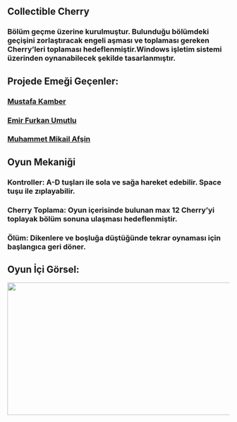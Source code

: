 <h2 align="left">Collectible Cherry</h2>
<h3 align="left">Bölüm geçme üzerine kurulmuştur. Bulunduğu bölümdeki geçişini zorlaştıracak engeli aşması ve toplaması gereken Cherry’leri toplaması hedeflenmiştir.Windows işletim sistemi üzerinden oynanabilecek şekilde tasarlanmıştır.</h3>


<h2 align="left">Projede Emeği Geçenler:</h2>


<h3><a href="https://github.com/mustafakamber">Mustafa Kamber</a></h3>
<h3><a href="https://github.com/EmirFurkan55">Emir Furkan Umutlu</a></h3>
<h3><a href="https://github.com/mikailafsin">Muhammet Mikail Afşin</a></h3>

<h2 align="left">Oyun Mekaniği</h2>
<h3 align="left">Kontroller: A-D tuşları ile sola ve sağa hareket edebilir. Space tuşu ile zıplayabilir.</h3>
<h3 align="left">Cherry Toplama: Oyun içerisinde bulunan max 12 Cherry’yi toplayak bölüm sonuna ulaşması hedeflenmiştir.</h3>
<h3 align="left">Ölüm: Dikenlere ve boşluğa düştüğünde tekrar oynaması için başlangıca geri döner. </h3>

<h2 align="left">Oyun İçi Görsel:</h2>


<img src="https://i.ibb.co/GCmybFH/image.png" width="520" height="300"/>
